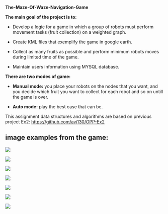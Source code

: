**The-Maze-Of-Waze-Navigation-Game**

**The main goal of the project is to:**

- Develop a logic for a game in which a group of robots must perform movement tasks (fruit collection) on a weighted graph.

- Create KML files that exemplify the game in google earth.

- Collect as many fruits as possible and perform minimum robots moves during limited time of the game.

- Maintain users information using MYSQL database.

**There are two modes of game:**

- **Manual mode:** you place your robots on the nodes that you want, 
and you decide which fruit you want to collect for each 
robot and so on untill the game is over.

- **Auto mode:**  play the best case that can be.

This assignment data structures and algorithms are based on previous project Ex2: https://github.com/avi130/OPP-Ex2  
  
    
## image examples from the game:

![](https://i.imgur.com/8dsMn1o.png)

![](https://i.imgur.com/ksmT6I9.png)

![](https://i.imgur.com/6HJbxae.png)

![](https://i.imgur.com/6Ul5PNt.png)

![](https://i.imgur.com/ZJuNFky.png)

![](https://i.imgur.com/UMrWJT8.png)

![](https://i.imgur.com/fbKZVUE.png)




